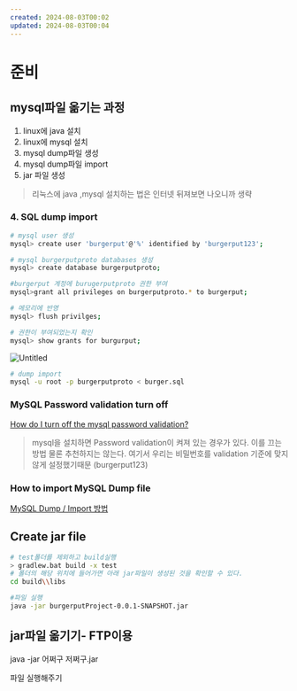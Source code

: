 ```yaml
---
created: 2024-08-03T00:02
updated: 2024-08-03T00:04
---
```

# 준비

## mysql파일 옮기는 과정

1. linux에 java 설치
2. linux에 mysql 설치
3. mysql dump파일 생성
4. mysql dump파일 import
5. jar 파일 생성


> 리눅스에 java ,mysql 설치하는 법은 인터넷 뒤져보면 나오니까 생략

### 4. SQL dump import

```bash
# mysql user 생성
mysql> create user 'burgerput'@'%' identified by 'burgerput123';

# mysql burgerputproto databases 생성
mysql> create database burgerputproto;

#burgerput 계정에 burugerputproto 권한 부여
mysql>grant all privileges on burgerputproto.* to burgerput;

# 메모리에 반영
mysql> flush privilges;

# 권한이 부여되었는지 확인
mysql> show grants for burgurput;

```

![Untitled](https://prod-files-secure.s3.us-west-2.amazonaws.com/3cf2a7d4-63a6-42bc-a06c-c86736078f1f/491985c1-bc2d-442a-9a2b-0064ec519b55/Untitled.png)

```bash
# dump import 
mysql -u root -p burgerputproto < burger.sql
```

### MySQL Password validation turn off

[How do I turn off the mysql password validation?](https://stackoverflow.com/questions/36301100/how-do-i-turn-off-the-mysql-password-validation)

> mysql을 설치하면 Password validation이 켜져 있는 경우가 있다. 이를 끄는 방법 물론 추천하지는 않는다. 여기서 우리는 비밀번호를 validation 기준에 맞지않게 설정했기때문 (burgerput123)

### How to import MySQL Dump file

[MySQL Dump / Import 방법](https://cloud-oky.tistory.com/327)

## Create jar file

```bash
# test폴더를 제외하고 build실행
> gradlew.bat build -x test
# 폴더의 해당 위치에 들어가면 아래 jar파일이 생성된 것을 확인할 수 있다.
cd build\\libs

#파일 실행
java -jar burgerputProject-0.0.1-SNAPSHOT.jar
```

## jar파일 옮기기- FTP이용

java -jar 어쩌구 저쩌구.jar

파일 실행해주기